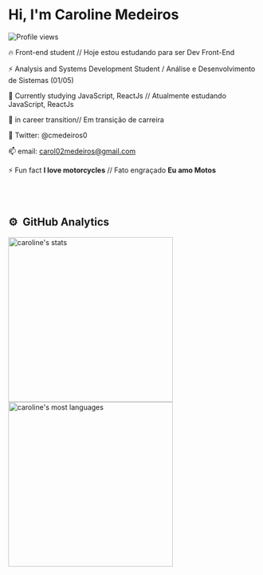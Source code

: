<h1 align="left">Hi, I'm Caroline Medeiros</h1>
<p align="left"> <img src="https://komarev.com/ghpvc/?username=caroline-medeiros&color=yellow" alt="Profile views" /> </p>

🔥 Front-end student // Hoje estou estudando para ser Dev Front-End

⚡ Analysis and Systems Development Student / Análise e Desenvolvimento de Sistemas (01/05)

🌱 Currently studying JavaScript, ReactJs // Atualmente estudando JavaScript, ReactJs

🔭 in career transition// Em transição de carreira

💬 Twitter: @cmedeiros0

📫 email: carol02medeiros@gmail.com

⚡ Fun fact **I love motorcycles** // Fato engraçado **Eu amo Motos**

<br> <br>

## ⚙️ &nbsp;GitHub Analytics

<p align="left">
<img width="330em" src="https://github-readme-stats.vercel.app/api?username=caroline-medeiros&show_icons=true&theme=vision-friendly-dark" alt="caroline's stats"/> <br>
<img width="330em" src="https://github-readme-stats.vercel.app/api/top-langs/?username=caroline-medeiros&layout=compact&theme=vision-friendly-dark" alt="caroline's most languages"/>
</p>

<br><br>
